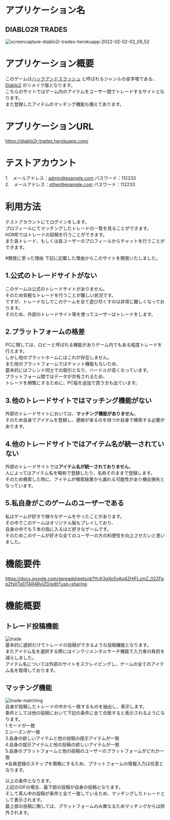 # アプリケーション名

## DIABLO2R TRADES
![screencapture-diablo2r-trades-herokuapp-2022-02-02-02_09_52](https://user-images.githubusercontent.com/78831555/152017200-9332ad27-a3b3-455e-acbc-e129a304ca07.png)

# アプリケーション概要

このゲームは[ハックアンドスラッシュ](https://ja.wikipedia.org/wiki/%E3%83%8F%E3%83%83%E3%82%AF%E3%82%A2%E3%83%B3%E3%83%89%E3%82%B9%E3%83%A9%E3%83%83%E3%82%B7%E3%83%A5)
と呼ばれるジャンルの金字塔である、[Diablo2](https://ja.wikipedia.org/wiki/%E3%83%87%E3%82%A3%E3%82%A2%E3%83%96%E3%83%ADII)
のリメイク版となります。
<br>
こちらのサイトではゲーム内のアイテムをユーザー間でトレードするサイトとなります。
<br>
また登録したアイテムのマッチング機能も備えてあります。
<br>

# アプリケーションURL
https://diablo2r-trades.herokuapp.com/

# テストアカウント
1.　メールアドレス：admin@example.com パスワード：112233
<br>
2.　メールアドレス：other@example.com パスワード：112233

# 利用方法
テストアカウントにてログインをします。
<br>
プロフィールにてマッチングしたトレードの一覧を見ることができます。
<br>
HOMEではトレードの投稿を行うことができます。
<br>
また各トレード、もしくは各ユーザーのプロフィールからチャットを行うことができます。

#開発に至った理由
下記に記載した理由からこのサイトを開発いたしました。

## 1.公式のトレードサイトがない
このゲームは公式のトレードサイトがありません。
<br>
そのため気軽なトレードを行うことが難しい状況です。
<br>
ですが、トレードなしでこのゲームを全て遊び尽くすのは非常に難しくなっております。
<br>
そのため、外部のトレードサイト等を使ってユーザーはトレードをします。

## 2.プラットフォームの格差
PCに関しては、ロビーと呼ばれる機能がありゲーム内でもある程度トレードを行えます。
<br>
しかし他のプラットホームにはこれが存在しません。
<br>
また他のプラットフォームではチャット機能もないため、
<br>
基本的にはフレンド同士での取引となり、ハードルが高くなっています。
<br>
プラットフォーム間ではデータが共有されるため、
<br>
トレードを頻繁にするために、PC版を追加で買う方も出ています。


## 3.他のトレードサイトではマッチング機能がない
外部のトレードサイトにおいては、**マッチング機能がありません**。
<br>
そのため自身でアイテムを登録し、連絡が来るのを待つか自身で検索する必要があります。

## 4.他のトレードサイトではアイテム名が統一されていない
外部のトレードサイトでは**アイテム名が統一されておりません**。
<br>
人によってはアイテム名を略称で登録したり、名称そのままで登録します。
<br>
そのため検索した時に、アイテムが検索結果から漏れる可能性があり機会損失となっています。

## 5.私自身がこのゲームのユーザーである
私はゲームが好きで様々なゲームをやったことがあります。
<br>
その中でこのゲームはオリジナル版もプレイしており、
<br>
自身の中でも５本の指に入るほど好きなゲームです。
<br>
そのためこのゲームが好きな全てのユーザーの方の利便性を向上させたいと思いました。
<br>

# 機能要件
https://docs.google.com/spreadsheets/d/1YcK3gXo5vAq4ZHjFLzmZ_02ZFpp2fs0TeDTAR4RylZ0/edit?usp=sharing

# 機能概要

## トレード投稿機能 

![trade](https://user-images.githubusercontent.com/78831555/152089774-9c8cf7ec-b97f-4f96-898e-db7cac30720b.gif)
<br>
基本的に選択だけでトレードの投稿ができるような投稿機能となります。
<br>
またアイテム名を選択する際にはインクリメンタルサーチ機能で入力者の負担を減らしました。
<br>
アイテム名については外部のサイトをスクレイピングし、ゲームの全てのアイテム名を取得しております。

## マッチング機能
![trade-matching](https://user-images.githubusercontent.com/78831555/152090537-a11a9217-dce2-4e31-ad54-39e81056a88f.gif)
<br>
自身が投稿したトレードの中から一致するものを抽出し、表示します。
<br>
条件としては他の投稿において下記の条件に全て合致すると表示されるようになります。
<br>
1.モードが一致
<br>
2.シーズンが一致
<br>
3.自身の欲しいアイテムと他の投稿の提示アイテムが一致
<br>
4.自身の提示アイテムと他の投稿の欲しいアイテムが一致
<br>
5.自身のプラットフォームと他の投稿のユーザーのプラットフォームがどれか一致
<br>
※会員登録のステップを簡略にするため、プラットフォームの情報入力は任意となります。
<br>

以上の条件となります。
<br>
上記のGIFの場合、最下部の投稿が自身の投稿となります。
<br>
そして真ん中の投稿が条件と全て一致しているため、マッチングしたトレードとして表示されます。
<br>
最上部の投稿に関しては、プラットフォームのみ異なるためマッチングからは除外されます。
<br>



